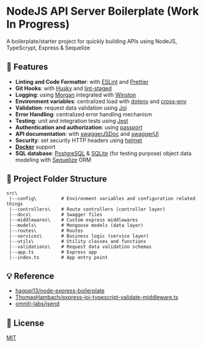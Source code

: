 # NodeJS API Server Boilerplate (Work In Progress)

A boilerplate/starter project for quickly building APIs using NodeJS, TypeScrypt, Express & Sequelize

## 🎨 Features

- **Linting and Code Formatter**: with [ESLint](https://eslint.org/docs/user-guide/getting-started) and [Prettier](https://prettier.io/)
- **Git Hooks**: with [Husky](https://github.com/typicode/husky) and [lint-staged](https://github.com/okonet/lint-staged)
- **Logging**: using [Morgan](https://github.com/expressjs/morgan) integrated with [Winston](https://github.com/winstonjs/winston)
- **Environment variables**: centralized load with [dotenv](https://github.com/motdotla/dotenv) and [cross-env](https://github.com/kentcdodds/cross-env)
- **Validation**: request data validation using [Joi](https://joi.dev/api)
- **Error Handling**: centralized error handling mechanism
- **Testing**: unit and integration tests using [Jest](https://jestjs.io)
- **Authentication and authorization**: using [passport](http://www.passportjs.org)
- **API documentation**: with [swaggerJSDoc](https://github.com/Surnet/swagger-jsdoc) and [swaggerUI](https://github.com/scottie1984/swagger-ui-express)
- **Security**: set security HTTP headers using [helmet](https://helmetjs.github.io)
- **[Docker](https://docker.com/)** support
- **SQL database**: [PostgreSQL](https://www.postgresql.org/) & [SQLite](https://sqlite.org/index.html) (for testing purpose) object data modeling with [Sequelize](https://sequelize.org/) ORM

## 🌲 Project Folder Structure

```
src\
 |--config\         # Environment variables and configuration related things
 |--controllers\    # Route controllers (controller layer)
 |--docs\           # Swagger files
 |--middlewares\    # Custom express middlewares
 |--models\         # Mongoose models (data layer)
 |--routes\         # Routes
 |--services\       # Business logic (service layer)
 |--utils\          # Utility classes and functions
 |--validations\    # Request data validation schemas
 |--app.ts          # Express app
 |--index.ts        # App entry point
```

## 💡 Reference

- [hagopj13/node-express-boilerplate](https://github.com/hagopj13/node-express-boilerplate)
- [ThomasHambach/express-joi-typescript-validate-middleware.ts](https://gist.github.com/ThomasHambach/6103774085fbe258a0377af35ed3d489)
- [omniti-labs/jsend](https://github.com/omniti-labs/jsend)

## 👮 License

[MIT](LICENSE)
